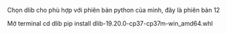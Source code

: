Chọn dlib cho phù hợp với phiên bản python của mình, đây là phiên bản 12

Mở terminal
cd dlib
pip install dlib-19.20.0-cp37-cp37m-win_amd64.whl